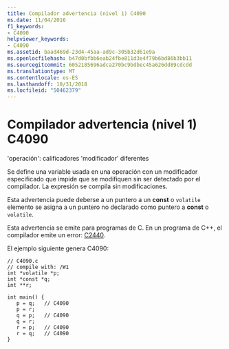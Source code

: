 ```yaml
---
title: Compilador advertencia (nivel 1) C4090
ms.date: 11/04/2016
f1_keywords:
- C4090
helpviewer_keywords:
- C4090
ms.assetid: baad469d-23d4-45aa-ad9c-305b32d61e9a
ms.openlocfilehash: b47d0bfbb6eab24fbe811d3e4f79b6bd86b3bb11
ms.sourcegitcommit: 6052185696adca270bc9bdbec45a626dd89cdcdd
ms.translationtype: MT
ms.contentlocale: es-ES
ms.lasthandoff: 10/31/2018
ms.locfileid: "50462379"
---
```

# <a name="compiler-warning-level-1-c4090"></a>Compilador advertencia (nivel 1) C4090

'operación': calificadores 'modificador' diferentes

Se define una variable usada en una operación con un modificador especificado que impide que se modifiquen sin ser detectado por el compilador. La expresión se compila sin modificaciones.

Esta advertencia puede deberse a un puntero a un **const** o `volatile` elemento se asigna a un puntero no declarado como puntero a **const** o `volatile`.

Esta advertencia se emite para programas de C. En un programa de C++, el compilador emite un error: [C2440](../../error-messages/compiler-errors-1/compiler-error-c2440.md).

El ejemplo siguiente genera C4090:

```
// C4090.c
// compile with: /W1
int *volatile *p;
int *const *q;
int **r;

int main() {
   p = q;   // C4090
   p = r;
   q = p;   // C4090
   q = r;
   r = p;   // C4090
   r = q;   // C4090
}
```